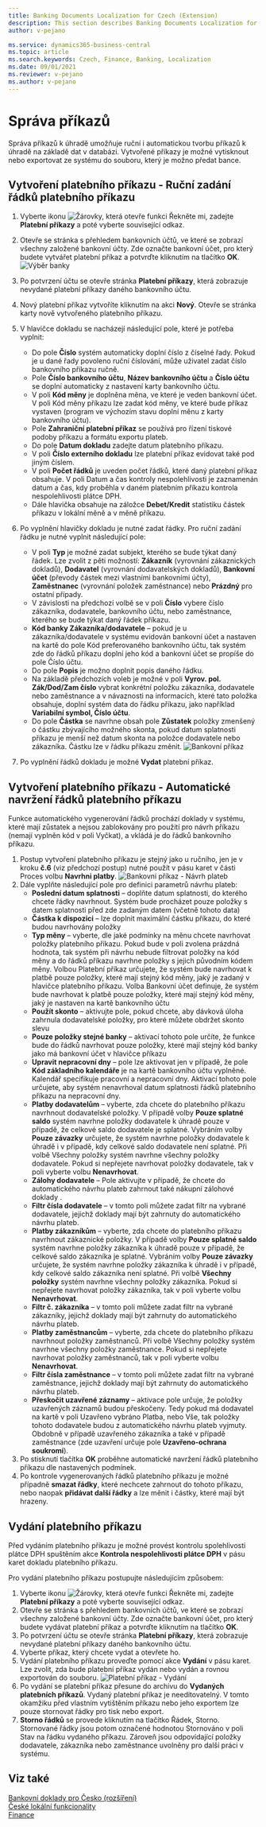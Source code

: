 ```yaml
---
title: Banking Documents Localization for Czech (Extension) 
description: This section describes Banking Documents Localization for Czech extension functionality.
author: v-pejano

ms.service: dynamics365-business-central
ms.topic: article
ms.search.keywords: Czech, Finance, Banking, Localization
ms.date: 09/01/2021
ms.reviewer: v-pejano
ms.author: v-pejano
---
```


# Správa příkazů

Správa příkazů k úhradě umožňuje ruční i automatickou tvorbu příkazů k úhradě na základě dat v databázi. Vytvořené příkazy je možné vytisknout nebo exportovat ze systému do souboru, který je možno předat bance.

## Vytvoření platebního příkazu - Ruční zadání řádků platebního příkazu
1. Vyberte ikonu ![Žárovky, která otevře funkci Řekněte mi](../../media/ui-search/search_small.png "Řekněte mi, co chcete dělat"), zadejte **Platební příkazy** a poté vyberte související odkaz.
2. Otevře se stránka s přehledem bankovních účtů, ve které se zobrazí všechny založené bankovní účty. Zde označte bankovní účet, pro který budete vytvářet platební příkaz a potvrďte kliknutím na tlačítko **OK**.
    ![Výběr banky](Media/banks_bank_order_bank.png)
3. Po potvrzení účtu se otevře stránka **Platební příkazy**, která zobrazuje nevydané platební příkazy daného bankovního účtu. 
4. Nový platební příkaz vytvoříte kliknutím na akci **Nový**. Otevře se stránka karty nově vytvořeného platebního příkazu.
5. V hlavičce dokladu se nacházejí následující pole, které je potřeba vyplnit:
    - Do pole **Číslo** systém automaticky doplní číslo z číselné řady. Pokud je u dané řady povoleno ruční číslování, může uživatel zadat číslo bankovního příkazu ručně.
    - Pole **Číslo bankovního účtu**, **Název bankovního účtu** a **Číslo účtu** se doplní automaticky z nastavení karty bankovního účtu. 
    - V poli **Kód měny** je doplněna měna, ve které je veden bankovní účet. V poli Kód měny příkazu lze zadat kód měny, ve které bude příkaz vystaven (program ve výchozím stavu doplní měnu z karty bankovního účtu).
    - Pole **Zahraniční platební příkaz** se používá pro řízení tiskové podoby příkazu a formátu exportu plateb.
    - Do pole **Datum dokladu** zadejte datum platebního příkazu.
    - V poli **Číslo externího dokladu** lze platební příkaz evidovat také pod jiným číslem.
    - V poli **Počet řádků** je uveden počet řádků, které daný platební příkaz obsahuje. V poli Datum a čas kontroly nespolehlivosti je zaznamenán datum a čas, kdy proběhla v daném platebním příkazu kontrola nespolehlivosti plátce DPH.
    - Dále hlavička obsahuje na záložce **Debet/Kredit** statistiku částek příkazu v lokální měně a v měně příkazu.  
    
6. Po vyplnění hlavičky dokladu je nutné zadat řádky. Pro ruční zadání řádku je nutné vyplnit následující pole:  
    - V poli **Typ** je možné zadat subjekt, kterého se bude týkat daný řádek. Lze zvolit z pěti možností: **Zákazník** (vyrovnání zákaznických dokladů), **Dodavatel** (vyrovnání dodavatelských dokladů), **Bankovní účet** (převody částek mezi vlastními bankovními účty), **Zaměstnanec** (vyrovnání položek zaměstnance) nebo **Prázdný** pro ostatní případy.
    - V závislosti na předchozí volbě se v poli **Číslo** vybere číslo zákazníka, dodavatele, bankovního účtu, nebo zaměstnance, kterého se bude týkat daný řádek příkazu.
    - **Kód banky Zákazníka/dodavatele** – pokud je u zákazníka/dodavatele v systému evidován bankovní účet a nastaven na kartě do pole Kód preferovaného bankovního účtu, tak systém zde do řádků příkazu doplní jeho kód a bankovní účet se propíše do pole Číslo účtu.
    - Do pole **Popis** je možno doplnit popis daného řádku.
    - Na základě předchozích voleb je možné v poli **Vyrov. pol. Zák/Dod/Zam číslo** vybrat konkrétní položku zákazníka, dodavatele nebo zaměstnance a v návaznosti na informacích, které tato položka obsahuje, doplní systém data do řádku příkazu, jako například **Variabilní symbol, Číslo účtu**.
    - Do pole **Částka** se navrhne obsah pole **Zůstatek** položky zmenšený o částku zbývajícího možného skonta, pokud datum splatnosti příkazu je menší než datum skonta na položce dodavatele nebo zákazníka. Částku lze v řádku příkazu změnit.
    ![Bankovní příkaz](Media/banks_bank_order_bank_card.png)
7. Po vyplnění řádků dokladu je možné **Vydat** platební příkaz.

## Vytvoření platebního příkazu - Automatické navržení řádků platebního příkazu 
Funkce automatického vygenerování řádků prochází doklady v systému, které mají zůstatek a nejsou zablokovány pro použití pro návrh příkazu (nemají vyplněn kód v poli Vyčkat), a vkládá je do řádků bankovního příkazu.

1. Postup vytvoření platebního příkazu je stejný jako u ručního, jen je v kroku **č.6** (viz předchozí postup) nutné použít v pásu karet v části Proces volbu **Navrhni platby**.
    ![Bankovní příkaz - Návrh plateb](Media/banks_bank_order_suggest.png)
2. Dále vyplňte následující pole pro definici parametrů návrhu plateb: 
    - **Poslední datum splatnosti** – doplňte datum splatnosti, do kterého chcete řádky navrhnout. Systém bude procházet pouze položky s datem splatnosti před zde zadaným datem (včetně tohoto data)
    - **Částka k dispozici** – lze doplnit maximální částku příkazu, do které budou navrhovány položky
    - **Typ měny** – vyberte, dle jaké podmínky na měnu chcete navrhovat položky platebního příkazu. Pokud bude v poli zvolena prázdná hodnota, tak systém při návrhu nebude filtrovat položky na kód měny a do řádků příkazu navrhne položky s jejich původním kódem měny. Volbou Platební příkaz určujete, že systém bude navrhovat k platbě pouze položky, které mají stejný kód měny, jaký je zadaný v hlavičce platebního příkazu. Volba Bankovní účet definuje, že systém bude navrhovat k platbě pouze položky, které mají stejný kód měny, jaký je nastaven na kartě bankovního účtu
    - **Použít skonto** – aktivujte pole, pokud chcete, aby dávková úloha zahrnula dodavatelské položky, pro které můžete obdržet skonto slevu
    - **Pouze položky stejné banky** – aktivací tohoto pole určíte, že funkce bude do řádků navrhovat pouze položky, které mají stejný kód banky jako má bankovní účet v hlavičce příkazu
    - **Upravit nepracovní dny** – pole lze aktivovat jen v případě, že pole **Kód základního kalendáře** je na kartě bankovního účtu vyplněné. Kalendář specifikuje pracovní a nepracovní dny. Aktivací tohoto pole určujete, aby systém nenavrhoval datum splatnosti řádků platebního příkazu na nepracovní dny.
    - **Platby dodavatelům** – vyberte, zda chcete do platebního příkazu navrhnout dodavatelské položky. V případě volby **Pouze splatné saldo** systém navrhne položky dodavatele k úhradě pouze v případě, že celkové saldo dodavatele je splatné. Vybráním volby **Pouze závazky** určujete, že systém navrhne položky dodavatele k úhradě i v případě, kdy celkové saldo dodavatele není splatné. Při volbě Všechny položky systém navrhne všechny položky dodavatele. Pokud si nepřejete navrhovat položky dodavatele, tak v poli vyberte volbu **Nenavrhovat**.
    - **Zálohy dodavatele** – Pole aktivujte v případě, že chcete do automatického návrhu plateb zahrnout také nákupní zálohové doklady .
    - **Filtr čísla dodavatele** – v tomto poli můžete zadat filtr na vybrané dodavatele, jejichž doklady mají být zahrnuty do automatického návrhu plateb.
    - **Platby zákazníkům** – vyberte, zda chcete do platebního příkazu navrhnout zákaznické položky. V případě volby **Pouze splatné saldo** systém navrhne položky zákazníka k úhradě pouze v případě, že celkové saldo zákazníka je splatné. Vybráním volby **Pouze závazky** určujete, že systém navrhne položky zákazníka k úhradě i v případě, kdy celkové saldo zákazníka není splatné. Při volbě **Všechny položky** systém navrhne všechny položky zákazníka. Pokud si nepřejete navrhovat položky zákazníka, tak v poli vyberte volbu **Nenavrhovat**.
    - **Filtr č. zákazníka** – v tomto poli můžete zadat filtr na vybrané zákazníky, jejichž doklady mají být zahrnuty do automatického návrhu plateb.
    - **Platby zaměstnancům** – vyberte, zda chcete do platebního příkazu navrhnout položky zaměstnanců. Při volbě Všechny položky systém navrhne všechny položky zaměstnance. Pokud si nepřejete navrhovat položky zaměstnanců, tak v poli vyberte volbu **Nenavrhovat**.
    - **Filtr čísla zaměstnance** – v tomto poli můžete zadat filtr na vybrané zaměstnance, jejichž doklady mají být zahrnuty do automatického návrhu plateb.
    - **Přeskočit uzavřené záznamy** – aktivace pole určuje, že položky uzavřených záznamů budou přeskočeny. Tedy pokud má dodavatel na kartě v poli Uzavřeno vybráno Platba, nebo Vše, tak položky tohoto dodavatele budou z automatického návrhu plateb vyjmuty. Obdobně v případě uzavřeného zákazníka a také v případě zaměstnance (zde uzavření určuje pole **Uzavřeno-ochrana soukromí**).
3. Po stisknutí tlačítka **OK** proběhne automatické navržení řádků platebního příkazu dle nastavených podmínek.
4. Po kontrole vygenerovaných řádků platebního příkazu je možné případně **smazat řádky**, které nechcete zahrnout do tohoto příkazu, nebo naopak **přidávat další řádky** a lze měnit i částky, které mají být hrazeny.

## Vydání platebního příkazu

Před vydáním platebního příkazu je možné provést kontrolu spolehlivosti plátce DPH spuštěním akce **Kontrola nespolehlivosti plátce DPH** v pásu karet dokladu platebního příkazu.

Pro vydání platebního příkazu postupujte následujícím způsobem:
1. Vyberte ikonu ![Žárovky, která otevře funkci Řekněte mi](../../media/ui-search/search_small.png "Řekněte mi, co chcete dělat"), zadejte **Platební příkazy** a poté vyberte související odkaz.
2. Otevře se stránka s přehledem bankovních účtů, ve které se zobrazí všechny založené bankovní účty. Zde označte bankovní účet, pro který budete vydávat platební příkaz a potvrďte kliknutím na tlačítko **OK**.
3. Po potvrzení účtu se otevře stránka **Platební příkazy**, která zobrazuje nevydané platební příkazy daného bankovního účtu. 
4. Vyberte příkaz, který chcete vydat a otevřete ho.
5. Vydání platebního příkazu proveďte pomocí akce **Vydání** v pásu karet. Lze zvolit, zda bude platební příkaz vydán nebo vydán a rovnou exportován do souboru.
    ![Platební příkaz - Vydání](Media/banks_bank_order_release.png)
6. Po vydání se platební příkaz přesune do archivu do **Vydaných platebních příkazů**. Vydaný platební příkaz je needitovatelný. V tomto okamžiku před vlastním vytištěním příkazu nebo jeho exportem lze pouze stornovat řádky pro tisk nebo export.
6. **Storno řádků** se provede kliknutím na tlačítko Řádek, Storno. Stornované řádky jsou potom označené hodnotou Stornováno v poli Stav na řádku vydaného příkazu. Zároveň jsou odpovídající položky dodavatele, zákazníka nebo zaměstnance uvolněny pro další práci v systému. 


## Viz také
[Bankovní doklady pro Česko (rozšíření)](ui-extensions-banking-documents-localization-cz.md)  
[České lokální funkcionality](czech-local-functionality.md)  
[Finance](../../finance.md)
